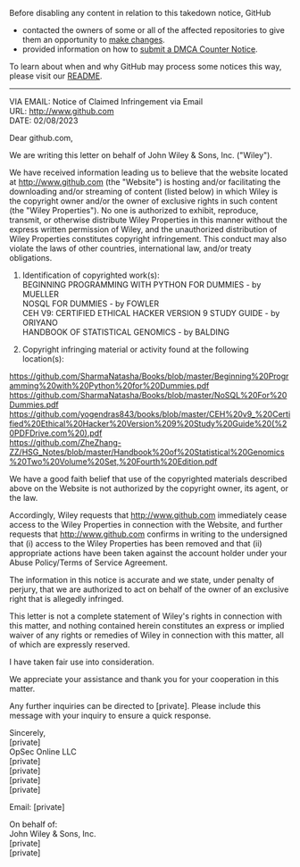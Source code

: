 Before disabling any content in relation to this takedown notice, GitHub
- contacted the owners of some or all of the affected repositories to give them an opportunity to [make changes](https://docs.github.com/en/github/site-policy/dmca-takedown-policy#a-how-does-this-actually-work).
- provided information on how to [submit a DMCA Counter Notice](https://docs.github.com/en/articles/guide-to-submitting-a-dmca-counter-notice).

To learn about when and why GitHub may process some notices this way, please visit our [README](https://github.com/github/dmca/blob/master/README.md#anatomy-of-a-takedown-notice).

---
  
VIA EMAIL: Notice of Claimed Infringement via Email  
URL: http://www.github.com  
DATE: 02/08/2023  
  
Dear github.com,  
  
We are writing this letter on behalf of John Wiley & Sons, Inc. ("Wiley").  
  
We have received information leading us to believe that the website located at http://www.github.com (the "Website") is hosting and/or facilitating the downloading and/or streaming of content (listed below) in which Wiley is the copyright owner and/or the owner of exclusive rights in such content (the "Wiley Properties"). No one is authorized to exhibit, reproduce, transmit, or otherwise distribute Wiley Properties in this manner without the express written permission of Wiley, and the unauthorized distribution of Wiley Properties constitutes copyright infringement. This conduct may also violate the laws of other countries, international law, and/or treaty obligations.  
  
1. Identification of copyrighted work(s):  
BEGINNING PROGRAMMING WITH PYTHON FOR DUMMIES - by MUELLER  
NOSQL FOR DUMMIES - by FOWLER  
CEH V9: CERTIFIED ETHICAL HACKER VERSION 9 STUDY GUIDE - by ORIYANO  
HANDBOOK OF STATISTICAL GENOMICS - by BALDING  
  
2. Copyright infringing material or activity found at the following location(s):  
  
https://github.com/SharmaNatasha/Books/blob/master/Beginning%20Programming%20with%20Python%20for%20Dummies.pdf  
https://github.com/SharmaNatasha/Books/blob/master/NoSQL%20For%20Dummies.pdf  
https://github.com/yogendras843/books/blob/master/CEH%20v9_%20Certified%20Ethical%20Hacker%20Version%209%20Study%20Guide%20(%20PDFDrive.com%20).pdf  
https://github.com/ZheZhang-ZZ/HSG_Notes/blob/master/Handbook%20of%20Statistical%20Genomics%20Two%20Volume%20Set,%20Fourth%20Edition.pdf  
  
We have a good faith belief that use of the copyrighted materials described above on the Website is not authorized by the copyright owner, its agent, or the law.  
  
Accordingly, Wiley requests that http://www.github.com immediately cease access to the Wiley Properties in connection with the Website, and further requests that http://www.github.com confirms in writing to the undersigned that (i) access to the Wiley Properties has been removed and that (ii) appropriate actions have been taken against the account holder under your Abuse Policy/Terms of Service Agreement.  
  
The information in this notice is accurate and we state, under penalty of perjury, that we are authorized to act on behalf of the owner of an exclusive right that is allegedly infringed.  
  
This letter is not a complete statement of Wiley's rights in connection with this matter, and nothing contained herein constitutes an express or implied waiver of any rights or remedies of Wiley in connection with this matter, all of which are expressly reserved.  
  
I have taken fair use into consideration.  
  
We appreciate your assistance and thank you for your cooperation in this matter.  
  
Any further inquiries can be directed to [private]. Please include this message with your inquiry to ensure a quick response.  
  
Sincerely,  
[private]  
OpSec Online LLC  
[private]  
[private]  
[private]  
[private]  
  
Email: [private]  
  
On behalf of:  
John Wiley & Sons, Inc.  
[private]  
[private]  
